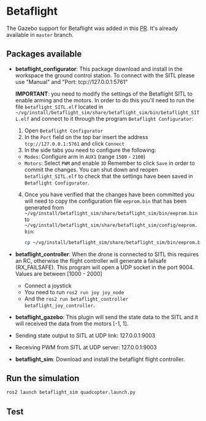 # Betaflight

The Gazebo support for Betaflight was added in this [PR](https://github.com/betaflight/betaflight/pull/12346).
It's already available in `master` branch.

## Packages available

 - **betaflight_configurator**:  This package download and install in the workspace the
 ground control station. To connect with the SITL please use "Manual" and "Port: tcp://127.0.0.1:5761"

    **IMPORTANT**: you need to modify the settings of the Betaflight SITL to enable arming and the motors. In order to do this you'll need to run the file `betaflight_SITL.elf` located in `~/vg/install/betaflight_sim/share/betaflight_sim/bin/betaflight_SITL.elf` and connect to it through the program `Betaflight Configurator`:

    1. Open `Betaflight Configurator`
    2. In the `Port` field on the top bar insert the address `tcp://127.0.0.1:5761` and click `Connect`
    3. In the side tabs you need to configure the following:
      - `Modes`: Configure arm in `AUX1` (range `1500` - `2100`)
      - `Motors`: Select `PWM` and enable `3D`
      Remember to click `Save` in order to commit the changes. You can shut down and reopen `betaflight_SITL.elf` to check that the settings have been saved in `Betaflight Configurator`.
    4. Once you have verified that the changes have been committed you will need to copy the configuration file `eeprom.bin` that has been generated from `~/vg/install/betaflight_sim/share/betaflight_sim/bin/eeprom.bin` to `~/vg/install/betaflight_sim/share/betaflight_sim/config/eeprom.bin`:

        ```bash
        cp ~/vg/install/betaflight_sim/share/betaflight_sim/bin/eeprom.bin ~/vg/install/betaflight_sim/share/betaflight_sim/config/eeprom.bin
        ```

 - **betaflight_controller**: When the drone is connected to SITL this requires an RC, otherwise
 the flight controller will generate a failsafe (RX_FAILSAFE). This program will open a
 UDP socket in the port 9004. Values are between [1000 - 2000]
   - Connect a joystick
   - You need to run `ros2 run joy joy_node`
   - And the `ros2 run betaflight_controller betaflight_joy_controller`.

 - **betaflight_gazebo**: This plugin will send the state data to the SITL and it will received
 the data from the motors [-1, 1].
  - Sending state output to SITL at UDP link: 127.0.0.1:9003
  - Receiving PWM from SITL at UDP server: 127.0.0.1:9003

 - **betaflight_sim**: Download and install the betaflight flight controller.

## Run the simulation

```bash
ros2 launch betaflight_sim quadcopter.launch.py
```

## Test
